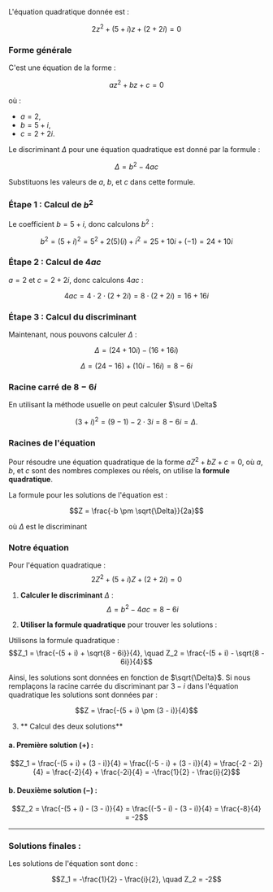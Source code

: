 L'équation quadratique donnée est :

$$2z^2 + (5 + i)z + (2 + 2i) = 0$$

### Forme générale
C'est une équation de la forme :

$$az^2 + bz + c = 0$$

où :

- $a = 2$,
- $b = 5 + i$,
- $c = 2 + 2i$.

Le discriminant $\Delta$ pour une équation quadratique est donné par la formule :

$$\Delta = b^2 - 4ac$$

Substituons les valeurs de $a$, $b$, et $c$ dans cette formule.

### Étape 1 : Calcul de $b^2$

Le coefficient $b = 5 + i$, donc calculons $b^2$ :

$$b^2 = (5 + i)^2 = 5^2 + 2(5)(i) + i^2 = 25 + 10i + (-1) = 24 + 10i$$

### Étape 2 : Calcul de $4ac$

$a = 2$ et $c = 2 + 2i$, donc calculons $4ac$ :

$$4ac = 4 \cdot 2 \cdot (2 + 2i) = 8 \cdot (2 + 2i) = 16 + 16i$$

### Étape 3 : Calcul du discriminant

Maintenant, nous pouvons calculer $\Delta$ :

$$\Delta = (24 + 10i) - (16 + 16i)$$

$$\Delta = (24 - 16) + (10i - 16i) = 8 - 6i$$


### Racine carré de $8 - 6i$

En utilisant la méthode usuelle on peut calculer $\surd \Delta$

$$(3+i)^2 = (9-1) - 2\cdot3i = 8 - 6i = \Delta.$$

### Racines de l'équation

Pour résoudre une équation quadratique de la forme $aZ^2 + bZ + c = 0$, où $a$, $b$, et $c$ sont des nombres complexes ou réels, on utilise la **formule quadratique**.

La formule pour les solutions de l'équation est :

$$Z = \frac{-b \pm \sqrt{\Delta}}{2a}$$

où $\Delta$ est le discriminant

### Notre équation

Pour l'équation quadratique :
$$2Z^2 + (5 + i)Z + (2 + 2i) = 0$$

1. **Calculer le discriminant** $\Delta$ :
   $$\Delta = b^2 - 4ac  = 8 - 6i$$


2. **Utiliser la formule quadratique** pour trouver les solutions :

   <!-- $$-->
   <!-- Z_1 = \frac{-b + \sqrt{\Delta}}{2a}, \quad Z_2 = \frac{-b - \sqrt{\Delta}}{2a} -->
   <!--$$ -->




Utilisons la formule quadratique :
$$Z_1 = \frac{-(5 + i) + \sqrt{8 - 6i}}{4}, \quad Z_2 = \frac{-(5 + i) - \sqrt{8 - 6i}}{4}$$

Ainsi, les solutions sont données en fonction de $\sqrt{\Delta}$. Si nous remplaçons la racine carrée du discriminant par $3 - i$ dans l'équation quadratique 
les solutions sont données par :

$$Z = \frac{-(5 + i) \pm (3 - i)}{4}$$


3. ** Calcul des deux solutions**

#### a. Première solution $(+)$ :
$$Z_1 = \frac{-(5 + i) + (3 - i)}{4} = \frac{(-5 - i) + (3 - i)}{4} = \frac{-2 - 2i}{4} = \frac{-2}{4} + \frac{-2i}{4} = -\frac{1}{2} - \frac{i}{2}$$

#### b. Deuxième solution $(-)$ :
$$Z_2 = \frac{-(5 + i) - (3 - i)}{4} = \frac{(-5 - i) - (3 - i)}{4} = \frac{-8}{4} = -2$$

---

### Solutions finales :

Les solutions de l'équation sont donc :

$$Z_1 = -\frac{1}{2} - \frac{i}{2}, \quad Z_2 = -2$$
